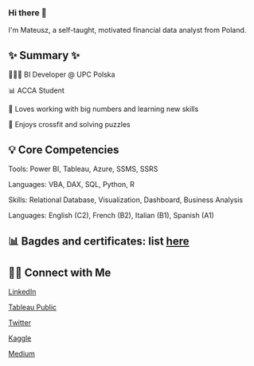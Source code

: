 ### Hi there 👋

I'm Mateusz, a self-taught, motivated financial data analyst from Poland.

## ✨ Summary ✨


👩🏻‍💻 BI Developer @ UPC Polska

📊 ACCA Student

📝 Loves working with big numbers and learning new skills

🥑 Enjoys crossfit and solving puzzles 

## 💡 Core Competencies

Tools: Power BI, Tableau, Azure, SSMS, SSRS 

Languages: VBA, DAX, SQL, Python, R

Skills: Relational Database, Visualization, Dashboard, Business Analysis

Languages: English (C2), French (B2), Italian (B1), Spanish (A1)

## 📊 Bagdes and certificates: list [here](https://www.credly.com/users/mateusz-wiatr/badges)

## 🙌🏻 Connect with Me

[LinkedIn](https://www.linkedin.com/in/mateuszwiatr/)

[Tableau Public](https://public.tableau.com/app/profile/mateuszwiatr)

[Twitter](https://twitter.com/Mateusz_Wiatr)

[Kaggle](https://www.kaggle.com/mateuszwiatr)

[Medium](https://medium.com/@mateuszwiatr)

<!--
**MateuszWiatr/mateuszwiatr** is a ✨ _special_ ✨ repository because its `README.md` (this file) appears on your GitHub profile.

Here are some ideas to get you started:

- 🔭 I’m currently working on ...
- 🌱 I’m currently learning ...
- 👯 I’m looking to collaborate on ...
- 🤔 I’m looking for help with ...
- 💬 Ask me about ...
- 📫 How to reach me: ...
- 😄 Pronouns: ...
- ⚡ Fun fact: ...
-->
